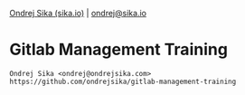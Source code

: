 [Ondrej Sika (sika.io)](https://sika.io) | <ondrej@sika.io>

# Gitlab Management Training

    Ondrej Sika <ondrej@ondrejsika.com>
    https://github.com/ondrejsika/gitlab-management-training

